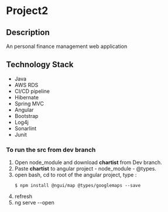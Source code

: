 # Project2
<h2>Description</h2>
<p>An personal finance management web application</p>


<h2>Technology Stack</h2>
<ul>
  <li>Java</li>
  <li>AWS RDS</li>
  <li>CI/CD pipeline</li>
  <li>Hibernate</li>
  <li>Spring MVC</li>
  <li>Angular</li>
  <li>Bootstrap</li>
  <li>Log4j</li>
  <li>Sonarlint</li>
  <li>Junit</li> 
  </ul>

<h3>To run the src from dev branch</h3>

<ol>
  <li>Open node_module and download <b>chartist</b> from Dev branch.</li>
  <li>Paste <b>chartist</b> to angular project - node_module - @types.</li>
  <li>open bash, cd to root of the angular project, type :
  
  
  ```
  $ npm install @ngui/map @types/googlemaps --save
  ```
  </li>
  <li>refresh</li>
  <li>ng serve --open</li>
  </ol>
